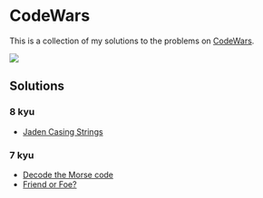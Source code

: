 # CodeWars

This is a collection of my solutions to the problems on [CodeWars](https://www.codewars.com/users/abdeljalil-salhi/).

<img src="https://www.codewars.com/users/abdeljalil-salhi/badges/large" />

## Solutions

### 8 kyu

- [Jaden Casing Strings](/8kyu_jaden_casing_strings/solution.js)

### 7 kyu

- [Decode the Morse code](/7kyu_decode_the_morse_code/solution.js)
- [Friend or Foe?](/7kyu_friend_or_foe/solution.js)
